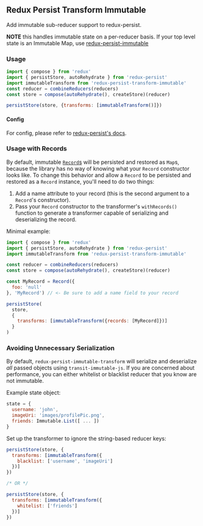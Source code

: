 ## Redux Persist Transform Immutable
Add immutable sub-reducer support to redux-persist.  

**NOTE** this handles immutable state on a per-reducer basis. If your top level state is an Immutable Map, use [redux-persist-immutable](https://github.com/rt2zz/redux-persist-immutable)

### Usage
```js
import { compose } from 'redux'
import { persistStore, autoRehydrate } from 'redux-persist'
import immutableTransform from 'redux-persist-transform-immutable'
const reducer = combineReducers(reducers)
const store = compose(autoRehydrate(), createStore)(reducer)

persistStore(store, {transforms: [immutableTransform()]})
```

#### Config
For config, please refer to [redux-persist's docs](https://github.com/rt2zz/redux-persist/blob/master/docs/api.md#type-persistconfig).

### Usage with Records
By default, immutable [`Record`s](https://facebook.github.io/immutable-js/docs/#/Record) will be persisted and restored as `Map`s, because the library has no way of knowing what your `Record` constructor looks like. To change this behavior and allow a `Record` to be persisted and restored as a `Record` instance, you'll need to do two things:

1. Add a name attribute to your record (this is the second argument to a `Record`'s constructor).
2. Pass your `Record` constructor to the transformer's `withRecords()` function to generate a transformer capable of serializing and deserializing the record.

Minimal example:
```js
import { compose } from 'redux'
import { persistStore, autoRehydrate } from 'redux-persist'
import immutableTransform from 'redux-persist-transform-immutable'

const reducer = combineReducers(reducers)
const store = compose(autoRehydrate(), createStore)(reducer)

const MyRecord = Record({
  foo: 'null'
}, 'MyRecord') // <- Be sure to add a name field to your record 

persistStore(
  store,
  {
    transforms: [immutableTransform({records: [MyRecord]})]
  }
)

```

### Avoiding Unnecessary Serialization

By default, `redux-persist-immutable-transform` will serialize and deserialize *all* passed objects using `transit-immutable-js`. If you are concerned about performance, you can either whitelist or blacklist reducer that you know are not immutable.

Example state object:

```js
state = {
  username: 'john',
  imageUri: 'images/profilePic.png',
  friends: Immutable.List([ ... ])
}
```

Set up the transformer to ignore the string-based reducer keys:

```js
persistStore(store, {
  transforms: [immutableTransform({
    blacklist: ['username', 'imageUri']
  })]
})

/* OR */

persistStore(store, {
  transforms: [immutableTransform({
    whitelist: ['friends']
  })]
})
```
